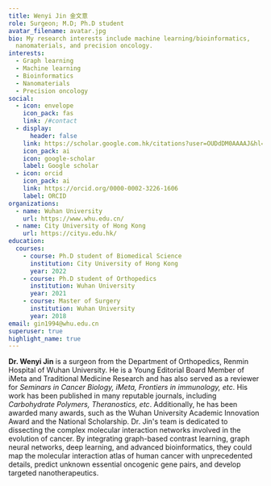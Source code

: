 ```yaml
---
title: Wenyi Jin 金文意
role: Surgeon; M.D; Ph.D student
avatar_filename: avatar.jpg
bio: My research interests include machine learning/bioinformatics,
  nanomaterials, and precision oncology.
interests:
  - Graph learning
  - Machine learning
  - Bioinformatics
  - Nanomaterials
  - Precision oncology
social:
  - icon: envelope
    icon_pack: fas
    link: /#contact
  - display:
      header: false
    link: https://scholar.google.com.hk/citations?user=OUDdDM0AAAAJ&hl=zh-CN
    icon_pack: ai
    icon: google-scholar
    label: Google scholar
  - icon: orcid
    icon_pack: ai
    link: https://orcid.org/0000-0002-3226-1606
    label: ORCID
organizations:
  - name: Wuhan University
    url: https://www.whu.edu.cn/
  - name: City University of Hong Kong
    url: https://cityu.edu.hk/
education:
  courses:
    - course: Ph.D student of Biomedical Science
      institution: City University of Hong Kong
      year: 2022
    - course: Ph.D student of Orthopedics
      institution: Wuhan University
      year: 2021
    - course: Master of Surgery
      institution: Wuhan University
      year: 2018
email: gin1994@whu.edu.cn
superuser: true
highlight_name: true
---
```

**Dr. Wenyi Jin** is a surgeon from the Department of Orthopedics, Renmin Hospital of Wuhan University. He is a Young Editorial Board Member of iMeta and Traditional Medicine Research and has also served as a reviewer for *Seminars in Cancer Biology, iMeta, Frontiers in immunology, etc*. His work has been published in many reputable journals, including *Carbohydrate Polymers, Theranostics, etc*. Additionally, he has been awarded many awards, such as the Wuhan University Academic Innovation Award and the National Scholarship. 
Dr. Jin's team is dedicated to dissecting the complex molecular interaction networks involved in the evolution of cancer. By integrating graph-based contrast learning, graph neural networks, deep learning, and advanced bioinformatics, they could map the molecular interaction atlas of human cancer with unprecedented details, predict unknown essential oncogenic gene pairs, and develop targeted nanotherapeutics.